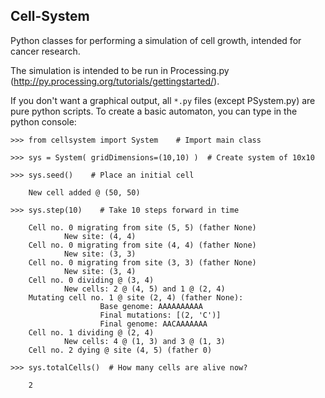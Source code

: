 Cell-System
-----------

Python classes for performing a simulation of cell growth, intended for cancer research.

The simulation is intended to be run in Processing.py (http://py.processing.org/tutorials/gettingstarted/). 

If you don't want a graphical output, all `*.py` files (except PSystem.py) are pure python scripts. To create a basic automaton,
you can type in the python console:

```
>>> from cellsystem import System    # Import main class

>>> sys = System( gridDimensions=(10,10) )  # Create system of 10x10

>>> sys.seed()    # Place an initial cell

    New cell added @ (50, 50)

>>> sys.step(10)    # Take 10 steps forward in time

    Cell no. 0 migrating from site (5, 5) (father None)
            New site: (4, 4)
    Cell no. 0 migrating from site (4, 4) (father None)
            New site: (3, 3)
    Cell no. 0 migrating from site (3, 3) (father None)
            New site: (3, 4)
    Cell no. 0 dividing @ (3, 4)
            New cells: 2 @ (4, 5) and 1 @ (2, 4)
    Mutating cell no. 1 @ site (2, 4) (father None):
                    Base genome: AAAAAAAAAA 
                    Final mutations: [(2, 'C')]
                    Final genome: AACAAAAAAA
    Cell no. 1 dividing @ (2, 4)
            New cells: 4 @ (1, 3) and 3 @ (1, 3)
    Cell no. 2 dying @ site (4, 5) (father 0)

>>> sys.totalCells()  # How many cells are alive now?

    2
```
